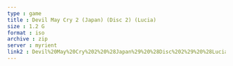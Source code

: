 ```yaml
---
type : game
title : Devil May Cry 2 (Japan) (Disc 2) (Lucia)
size : 1.2 G
format : iso
archive : zip
server : myrient
link2 : Devil%20May%20Cry%202%20%28Japan%29%20%28Disc%202%29%20%28Lucia%29
---
```

